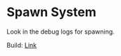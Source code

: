 # Spawn System
 
Look in the debug logs for spawning.

Build: [Link](https://dahmanp.github.io/Spawn-System/)
